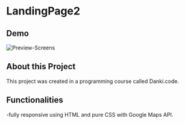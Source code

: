 # LandingPage2  
## Demo
![Preview-Screens](https://github.com/devWeslei/LandingPage2/blob/main/imagens/demo.gif)


## About this Project

This project was created in a programming course called Danki.code.


## Functionalities
-fully responsive using HTML and pure CSS with Google Maps API.
